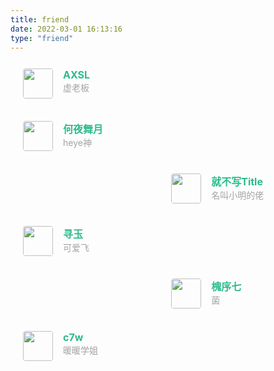 ```yaml
---
title: friend
date: 2022-03-01 16:13:16
type: "friend"
---
```

<div class="post-body">
   <div id="links">
      <style>
         .links-content{
         margin-top:1rem;
         }
         .link-navigation::after {
         content: " ";
         display: block;
         clear: both;
         }
         .card {
         width: 45%;
         font-size: 1rem;
         padding: 10px 20px;
         border-radius: 4px;
         transition-duration: 0.15s;
         margin-bottom: 1rem;
         display:flex;
         }
         .card:nth-child(odd) {
         float: left;
         }
         .card:nth-child(even) {
         float: right;
         }
         .card:hover {
         transform: scale(1.1);
         box-shadow: 0 2px 6px 0 rgba(0, 0, 0, 0.12), 0 0 6px 0 rgba(0, 0, 0, 0.04);
         }
         .card a {
         border:none;
         }
         .card .ava {
         width: 3rem!important;
         height: 3rem!important;
         margin:0!important;
         margin-right: 1em!important;
         border-radius:4px;
         }
         .card .card-header {
         font-style: italic;
         overflow: hidden;
         width: 100%;
         }
         .card .card-header a {
         font-style: normal;
         color: #2bbc8a;
         font-weight: bold;
         text-decoration: none;
         }
         .card .card-header a:hover {
         color: #d480aa;
         text-decoration: none;
         }
         .card .card-header .info {
         font-style:normal;
         color:#a3a3a3;
         font-size:14px;
         min-width: 0;
         overflow: hidden;
         white-space: nowrap;
         }
      </style>
      <div class="links-content">
         <div class="link-navigation">
            <div class="card">
			   <img class="ava" src="https://www.axsl.site/img/avatar.png" />
               <div class="card-header">
                  <div>
                     <a href="https://www.axsl.site/">AXSL</a>
                  </div>
                  <div class="info">虚老板</div>
               </div>
            </div>
         </div>
      </div>
   </div>
</div>


<div class="card">
   <img class="ava" src="https://api2.mubu.com/v3/document_image/7f635b26-72e6-4ba6-9b95-b42dbf641a2f-15002533.jpg" />
   <div class="card-header">
      <div>
         <a href="https://heyewuyue1.github.io/">何夜舞月</a>
      </div>
      <div class="info">heye神</div>
   </div>
</div>

<div class="card">
   <img class="ava" src="https://api2.mubu.com/v3/document_image/99e55f5d-2f29-4d2b-b5e4-24dfe8bce62e-16175743.jpg" />
   <div class="card-header">
      <div>
         <a href="http://shrike.site/BlogTest/index.html">就不写Title</a>
      </div>
      <div class="info">名叫小明的佬</div>
   </div>
</div>

<div class="card">
   <img class="ava" src="https://api2.mubu.com/v3/document_image/f58102b4-ac9e-43e9-b249-0f5b85599c04-11240310.jpg" />
   <div class="card-header">
      <div>
         <a href="https://wuyuxp101.github.io/">寻玉</a>
      </div>
      <div class="info">可爱飞</div>
   </div>
</div>

<div class="card">
   <img class="ava" src="https://api2.mubu.com/v3/document_image/bb722783-4a5c-4821-9104-0498fdb41c94-14970684.jpg" />
   <div class="card-header">
      <div>
         <a href="https://mushroom323.github.io/">槐序七</a>
      </div>
      <div class="info">菌</div>
   </div>
</div>

<div class="card">
   <img class="ava" src="https://s2.loli.net/2022/01/03/i8fNgXEPZDqnIlS.jpg" />
   <div class="card-header">
      <div>
         <a href="https://c7w.tech/">c7w</a>
      </div>
      <div class="info">暖暖学姐</div>
   </div>
</div>